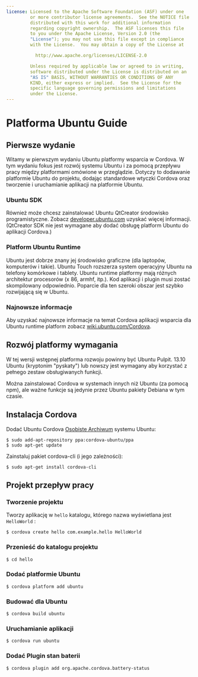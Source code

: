 ```yaml
---
license: Licensed to the Apache Software Foundation (ASF) under one
         or more contributor license agreements.  See the NOTICE file
         distributed with this work for additional information
         regarding copyright ownership.  The ASF licenses this file
         to you under the Apache License, Version 2.0 (the
         "License"); you may not use this file except in compliance
         with the License.  You may obtain a copy of the License at

           http://www.apache.org/licenses/LICENSE-2.0

         Unless required by applicable law or agreed to in writing,
         software distributed under the License is distributed on an
         "AS IS" BASIS, WITHOUT WARRANTIES OR CONDITIONS OF ANY
         KIND, either express or implied.  See the License for the
         specific language governing permissions and limitations
         under the License.
---
```


# Platforma Ubuntu Guide

## Pierwsze wydanie

Witamy w pierwszym wydaniu Ubuntu platformy wsparcia w Cordova. W tym wydaniu fokus jest rozwój systemu Ubuntu i za pomocą przepływu pracy między platformami omówione w przeglądzie. Dotyczy to dodawanie platformie Ubuntu do projektu, dodając standardowe wtyczki Cordova oraz tworzenie i uruchamianie aplikacji na platformie Ubuntu.

### Ubuntu SDK

Również może chcesz zainstalować Ubuntu QtCreator środowisko programistyczne. Zobacz [developer.ubuntu.com][1] uzyskać więcej informacji. (QtCreator SDK nie jest wymagane aby dodać obsługę platform Ubuntu do aplikacji Cordova.)

 [1]: http://developer.ubuntu.com

### Platform Ubuntu Runtime

Ubuntu jest dobrze znany jej środowisko graficzne (dla laptopów, komputerów i takie). Ubuntu Touch rozszerza system operacyjny Ubuntu na telefony komórkowe i tablety. Ubuntu runtime platformy mają różnych architektur procesorów (x 86, armhf, itp.). Kod aplikacji i plugin musi zostać skompilowany odpowiednio. Poparcie dla ten szeroki obszar jest szybko rozwijającą się w Ubuntu.

### Najnowsze informacje

Aby uzyskać najnowsze informacje na temat Cordova aplikacji wsparcia dla Ubuntu runtime platform zobacz [wiki.ubuntu.com/Cordova][2].

 [2]: http://wiki.ubuntu.com/Cordova

## Rozwój platformy wymagania

W tej wersji wstępnej platforma rozwoju powinny być Ubuntu Pulpit. 13.10 Ubuntu (kryptonim "pyskaty") lub nowszy jest wymagany aby korzystać z pełnego zestaw obsługiwanych funkcji.

Można zainstalować Cordova w systemach innych niż Ubuntu (za pomocą npm), ale ważne funkcje są jedynie przez Ubuntu pakiety Debiana w tym czasie.

## Instalacja Cordova

Dodać Ubuntu Cordova [Osobiste Archiwum][3] systemu Ubuntu:

 [3]: https://launchpad.net/~cordova-ubuntu/+archive/ppa

    $ sudo add-apt-repository ppa:cordova-ubuntu/ppa
    $ sudo apt-get update
    

Zainstaluj pakiet cordova-cli (i jego zależności):

    $ sudo apt-get install cordova-cli
    

## Projekt przepływ pracy

### Tworzenie projektu

Tworzy aplikację w `hello` katalogu, którego nazwa wyświetlana jest `HelloWorld` :

    $ cordova create hello com.example.hello HelloWorld
    

### Przenieść do katalogu projektu

    $ cd hello
    

### Dodać platformie Ubuntu

    $ cordova platform add ubuntu
    

### Budować dla Ubuntu

    $ cordova build ubuntu
    

### Uruchamianie aplikacji

    $ cordova run ubuntu
    

### Dodać Plugin stan baterii

    $ cordova plugin add org.apache.cordova.battery-status